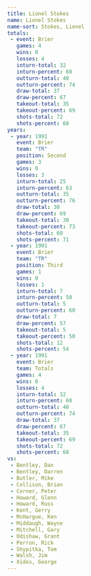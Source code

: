 ```yaml
---
title: Lionel Stokes
name: Lionel Stokes
name-sort: Stokes, Lionel
totals:
 - event: Brier
   games: 4
   wins: 0
   losses: 4
   inturn-total: 32
   inturn-percent: 60
   outturn-total: 40
   outturn-percent: 74
   draw-total: 37
   draw-percent: 67
   takeout-total: 35
   takeout-percent: 69
   shots-total: 72
   shots-percent: 68
years:
 - year: 1991
   event: Brier
   team: "TR"
   position: Second
   games: 3
   wins: 0
   losses: 3
   inturn-total: 25
   inturn-percent: 63
   outturn-total: 35
   outturn-percent: 76
   draw-total: 30
   draw-percent: 69
   takeout-total: 30
   takeout-percent: 73
   shots-total: 60
   shots-percent: 71
 - year: 1991
   event: Brier
   team: "TR"
   position: Third
   games: 1
   wins: 0
   losses: 1
   inturn-total: 7
   inturn-percent: 50
   outturn-total: 5
   outturn-percent: 60
   draw-total: 7
   draw-percent: 57
   takeout-total: 5
   takeout-percent: 50
   shots-total: 12
   shots-percent: 54
 - year: 1991
   event: Brier
   team: Totals
   games: 4
   wins: 0
   losses: 4
   inturn-total: 32
   inturn-percent: 60
   outturn-total: 40
   outturn-percent: 74
   draw-total: 37
   draw-percent: 67
   takeout-total: 35
   takeout-percent: 69
   shots-total: 72
   shots-percent: 68
vs:
 - Bentley, Dan
 - Bentley, Darren
 - Butler, Mike
 - Collison, Brian
 - Corner, Peter
 - Howard, Glenn
 - Howard, Russ
 - Kent, Gerry
 - McHargue, Ken
 - Middaugh, Wayne
 - Mitchell, Gary
 - Odishaw, Grant
 - Perron, Rick
 - Shypitka, Tom
 - Walsh, Jim
 - Xidos, George
---
```

